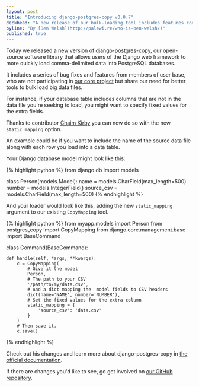 ```yaml
---
layout: post
title: "Introducing django-postgres-copy v0.0.7"
deckhead: "A new release of our bulk-loading tool includes features contributed by our users"
byline: "By [Ben Welsh](http://palewi.re/who-is-ben-welsh/)"
published: true
---
```


Today we released a new version of [django-postgres-copy](http://django-postgres-copy.californiacivicdata.org/en/latest/),
our open-source software library that allows users of the Django web framework to more quickly load comma-delimited data into PostgreSQL databases.

It includes a series of bug fixes and features from members of user base, who
are not participating in [our core project](/about/) but share our need for better tools
to bulk load big data files.

For instance, if your database table includes columns that are not in the data file
you're seeking to load, you might want to specify fixed values for the extra fields.

Thanks to contributor [Chaim Kirby](https://github.com/ckirby) you can now
do so with the new ``static_mapping`` option.

An example could be if you want to include the name of the source data file along with each row
you load into a data table.

Your Django database model might look like this:

{% highlight python %}
from django.db import models

class Person(models.Model):
    name = models.CharField(max_length=500)
    number = models.IntegerField()
    source_csv = models.CharField(max_length=500)
{% endhighlight %}

And your loader would look like this, adding the new ``static_mapping`` argument
to our existing ``CopyMapping`` tool.


{% highlight python %}
from myapp.models import Person
from postgres_copy import CopyMapping
from django.core.management.base import BaseCommand


class Command(BaseCommand):

    def handle(self, *args, **kwargs):
        c = CopyMapping(
            # Give it the model
            Person,
            # The path to your CSV
            '/path/to/my/data.csv',
            # And a dict mapping the  model fields to CSV headers
            dict(name='NAME', number='NUMBER'),
            # Set the fixed values for the extra column
            static_mapping = {
                'source_csv': 'data.csv'
            }
        )
        # Then save it.
        c.save()
{% endhighlight %}

Check out his changes and learn more about django-postgres-copy in
[the official documentation](http://django-postgres-copy.californiacivicdata.org/en/latest/).

If there are changes you'd like to see, go get involved on [our GitHub repository](https://github.com/california-civic-data-coalition/django-postgres-copy).
